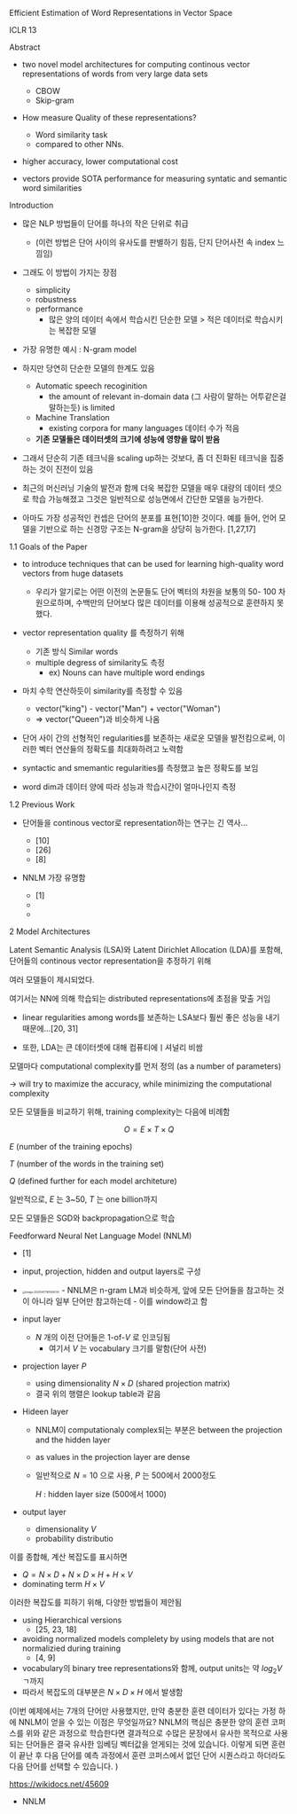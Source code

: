 



Efficient Estimation of Word Representations in Vector Space

ICLR 13



Abstract

- two novel model architectures for computing continous vector representations of words from very large data sets
  - CBOW
  - Skip-gram
- How measure Quality of these representations?
  - Word similarity task
  - compared to other NNs.
- higher accuracy, lower computational cost

- vectors provide SOTA performance for measuring syntatic and semantic word similarities



Introduction

- 많은 NLP 방법들이 단어를 하나의 작은 단위로 취급
  - (이런 방법은 단어 사이의 유사도를 판별하기 힘듬, 단지 단어사전 속 index 느낌임)
- 그래도 이 방법이 가지는 장점
  - simplicity
  - robustness
  - performance
    - 많은 양의 데이터 속에서 학습시킨 단순한 모델 > 적은 데이터로 학습시키는 복잡한 모델
- 가장 유명한 예시 : N-gram model



- 하지만 당연히 단순한 모델의 한계도 있음
  - Automatic speech recoginition
    - the amount of relevant in-domain data (그 사람이 말하는 어투같은걸 말하는듯) is limited
  - Machine Translation
    - existing corpora for many languages 데이터 수가 적음
  - **기존 모델들은 데이터셋의 크기에 성능에 영향을 많이 받음**

- 그래서 단순히 기존 테크닉을 scaling up하는 것보다, 좀 더 진화된 테크닉을 집중하는 것이 진전이 있음



- 최근의 머신러닝 기술의 발전과 함께 더욱 복잡한 모델을 매우 대량의 데이터 셋으로 학습 가능해졌고 그것은 일반적으로 성능면에서 간단한 모델을 능가한다.
- 아마도 가장 성공적인 컨셉은 단어의 분포를 표현[10]한 것이다. 예를 들어, 언어 모델을 기반으로 하는 신경망 구조는 N-gram을 상당히 능가한다. [1,27,17]





1.1 Goals of the Paper

- to introduce techniques that can be used for learning high-quality word vectors from huge datasets
  - 우리가 알기로는 어떤 이전의 논문들도 단어 벡터의 차원을 보통의 50- 100 차원으로하며, 수백만의 단어보다 많은 데이터를 이용해 성공적으로 훈련하지 못했다.

- vector representation quality 를 측정하기 위해
  - 기존 방식 Similar words
  - multiple degress of similarity도 측정
    - ex) Nouns can have multiple word endings

- 마치 수학 연산하듯이 similarity를 측정할 수 있음
  - vector("king") - vector("Man") + vector("Woman")
  - => vector("Queen")과 비슷하게 나옴



- 단어 사이 간의 선형적인 regularities를 보존하는 새로운 모델을 발전킴으로써, 이러한 벡터 연산들의 정확도를 최대화하려고 노력함
- syntactic and smemantic regularities를 측정했고 높은 정확도를 보임
- word dim과 데이터 양에 따라 성능과 학습시간이 얼마나인지 측정



1.2 Previous Work

- 단어들을 continous vector로 representation하는 연구는 긴 역사...
  - [10]
  - [26]
  - [8]

- NNLM 가장 유명함
  - [1]
  - 
  - ​	











2 Model Architectures

Latent Semantic Analysis (LSA)와 Latent Dirichlet Allocation (LDA)를 포함해, 단어들의 continous vector representation을 추정하기 위해

여러 모델들이 제시되었다.

여기서는 NN에 의해 학습되는 distributed representations에 초점을 맞출 거임

- linear regularities among words를 보존하는 LSA보다 훨씬 좋은 성능을 내기 때문에...[20, 31]

- 또한, LDA는 큰 데이터셋에 대해 컴퓨티에ㅣ셔널리 비쌈



모델마다 computational complexity를 먼저 정의 (as a number of parameters)

-> will try to maximize the accuracy, while minimizing the computational complexity



모든 모델들을 비교하기 위해, training complexity는 다음에 비례함

$$O = E \times T \times Q$$

$E$ (number of the training epochs)

$T$ (number of the words in the training set)

$Q$ (defined further for each model architeture)

일반적으로, $E$ 는 3~50, $T$ 는 one billion까지

모든 모델들은 SGD와 backpropagation으로 학습



Feedforward Neural Net Language Model (NNLM)

- [1]
- input, projection, hidden and output layers로 구성
- <img src="/Users/skcc10170/Library/Application Support/typora-user-images/image-20200417180558720.png" alt="image-20200417180558720" style="zoom:33%;" />
  - NNLM은 n-gram LM과 비슷하게, 앞에 모든 단어들을 참고하는 것이 아니라 일부 단어만 참고하는데
  - 이를 window라고 함
- input layer
  - $N$ 개의 이전 단어들은 $\text{1-of-}V$ 로 인코딩됨
    - 여기서 $V$ 는 vocabulary 크기를 말함(단어 사전)
- projection layer $P$
  - using dimensionality $N \times D$ (shared projection matrix)
  - 결국 위의 행렬은 lookup table과 같음





- Hideen layer
  - NNLM이 computationaly complex되는 부분은 between the projection and the hidden layer

  - as values in the projection layer are dense

  - 일반적으로 $N=10$ 으로 사용, $P$ 는 500에서 2000정도

    $H$ : hidden layer size (500에서 1000)

- output layer

  - dimensionality $V$
  - probability distributio 

이를 종합해, 계산 복잡도를 표시하면

- $Q = N \times D + N \times D \times H + H \times V$
- dominating term $H \times V$



이러한 복잡도를 피하기 위해, 다양한 방법들이 제안됨

- using Hierarchical versions
  - [25, 23, 18]
- avoiding normalized models complelety by using models that are not normalizied during training
  - [4, 9]
- vocabulary의 binary tree representations와 함께,
  output units는 약 $log_2{V}$ ㄱ까지 
- 따라서 복잡도의 대부분은 $N \times D \times H$ 에서 발생함



(이번 예제에서는 7개의 단어만 사용했지만, 만약 충분한 훈련 데이터가 있다는 가정 하에 NNLM이 얻을 수 있는 이점은 무엇일까요? NNLM의 핵심은 충분한 양의 훈련 코퍼스를 위와 같은 과정으로 학습한다면 결과적으로 수많은 문장에서 유사한 목적으로 사용되는 단어들은 결국 유사한 임베딩 벡터값을 얻게되는 것에 있습니다. 이렇게 되면 훈련이 끝난 후 다음 단어를 예측 과정에서 훈련 코퍼스에서 없던 단어 시퀀스라고 하더라도 다음 단어를 선택할 수 있습니다. )





















https://wikidocs.net/45609

- NNLM

























